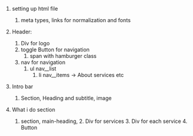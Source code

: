 1. setting up html file
    1. meta types, links for normalization and fonts

2. Header:
    1. Div for logo
    2. toggle Button for navigation 
        1. span with hamburger class
    3. nav for navigation
        1. ul nav__list
            1. li nav__items -> About services etc
    
3. Intro bar
    1. Section, Heading and subtitle, image

4. What i do section
    1. section, main-heading, 
        2. Div for services
            3. Div for each service
        4. Button 

        
    